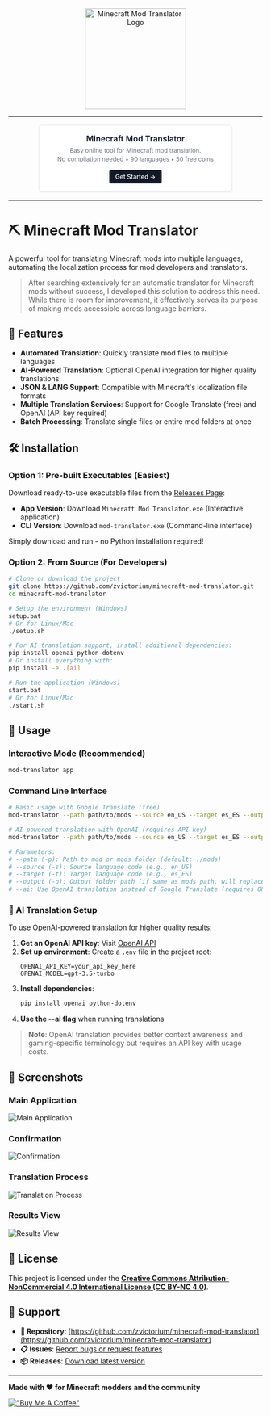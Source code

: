 <div align="center">
  <img src="docs/logo/logo.png" alt="Minecraft Mod Translator Logo" width="200">
</div>

---

<div style="
  max-width: 350px;
  margin: 16px auto;
  background: white;
  border: 1px solid #e5e7eb;
  border-radius: 6px;
  padding: 16px;
  font-family: 'Manrope', -apple-system, BlinkMacSystemFont, 'Segoe UI', Roboto, sans-serif;
  text-align: center;
  box-shadow: 0 1px 2px 0 rgba(0, 0, 0, 0.05);
">
  <h4 style="
    font-size: 16px;
    font-weight: 600;
    color: #111827;
    margin: 0 0 6px 0;
  ">
    Minecraft Mod Translator
  </h4>
  <p style="
    font-size: 12px;
    color: #6b7280;
    margin: 0 0 12px 0;
    line-height: 1.4;
  ">
    Easy online tool for Minecraft mod translation.<br>
    No compilation needed • 90 languages • 50 free coins
  </p>
  <a href="https://mc-translator.net" 
     target="_blank" 
     rel="noopener noreferrer"
     style="
       display: inline-block;
       background: #111827;
       color: white;
       text-decoration: none;
       font-weight: 500;
       font-size: 12px;
       padding: 6px 12px;
       border-radius: 4px;
       transition: background 0.2s ease;
     "
     onmouseover="this.style.background='#374151'"
     onmouseout="this.style.background='#111827'">
    Get Started →
  </a>
</div>

---

# ⛏️ Minecraft Mod Translator

A powerful tool for translating Minecraft mods into multiple languages, automating the localization process for mod developers and translators.

> After searching extensively for an automatic translator for Minecraft mods without success, I developed this solution to address this need. While there is room for improvement, it effectively serves its purpose of making mods accessible across language barriers.

## 🚀 Features

- **Automated Translation**: Quickly translate mod files to multiple languages
- **AI-Powered Translation**: Optional OpenAI integration for higher quality translations  
- **JSON & LANG Support**: Compatible with Minecraft's localization file formats
- **Multiple Translation Services**: Support for Google Translate (free) and OpenAI (API key required)
- **Batch Processing**: Translate single files or entire mod folders at once

## 🛠️ Installation

### Option 1: Pre-built Executables (Easiest)

Download ready-to-use executable files from the [Releases Page](https://github.com/zvictorium/minecraft-mod-translator/releases):

- **App Version**: Download `Minecraft Mod Translator.exe` (Interactive application)
- **CLI Version**: Download `mod-translator.exe` (Command-line interface)

Simply download and run - no Python installation required!

### Option 2: From Source (For Developers)

```bash
# Clone or download the project
git clone https://github.com/zvictorium/minecraft-mod-translator.git
cd minecraft-mod-translator

# Setup the environment (Windows)
setup.bat
# Or for Linux/Mac
./setup.sh

# For AI translation support, install additional dependencies:
pip install openai python-dotenv
# Or install everything with:
pip install -e .[ai]

# Run the application (Windows)
start.bat
# Or for Linux/Mac
./start.sh
```

## 🎯 Usage

### Interactive Mode (Recommended)

```bash
mod-translator app
```

### Command Line Interface

```bash
# Basic usage with Google Translate (free)
mod-translator --path path/to/mods --source en_US --target es_ES --output path/to/output

# AI-powered translation with OpenAI (requires API key)
mod-translator --path path/to/mods --source en_US --target es_ES --output path/to/output --ai

# Parameters:
# --path (-p): Path to mod or mods folder (default: ./mods)
# --source (-s): Source language code (e.g., en_US)
# --target (-t): Target language code (e.g., es_ES)
# --output (-o): Output folder path (if same as mods path, will replace original mods)
# --ai: Use OpenAI translation instead of Google Translate (requires OPENAI_API_KEY)
```

### 🤖 AI Translation Setup

To use OpenAI-powered translation for higher quality results:

1. **Get an OpenAI API key**: Visit [OpenAI API](https://platform.openai.com/api-keys)
2. **Set up environment**: Create a `.env` file in the project root:
   ```
   OPENAI_API_KEY=your_api_key_here
   OPENAI_MODEL=gpt-3.5-turbo
   ```
3. **Install dependencies**: 
   ```bash
   pip install openai python-dotenv
   ```
4. **Use the --ai flag** when running translations

> **Note**: OpenAI translation provides better context awareness and gaming-specific terminology but requires an API key with usage costs.

## 📸 Screenshots

### Main Application
![Main Application](docs/screenshots/main-app.png)

### Confirmation
![Confirmation](docs/screenshots/confirmation.png)

### Translation Process
![Translation Process](docs/screenshots/translation-process.png)

### Results View
![Results View](docs/screenshots/results-view.png)

## 📄 License

This project is licensed under the [**Creative Commons Attribution-NonCommercial 4.0 International License (CC BY-NC 4.0)**](LICENSE).

## 🙋 Support

- **🐙 Repository**: [https://github.com/zvictorium/minecraft-mod-translator](https://github.com/zvictorium/minecraft-mod-translator)
- **📋 Issues**: [Report bugs or request features](https://github.com/zvictorium/minecraft-mod-translator/issues)
- **📦 Releases**: [Download latest version](https://github.com/zvictorium/minecraft-mod-translator/releases)

---

**Made with ❤️ for Minecraft modders and the community**

[!["Buy Me A Coffee"](https://www.buymeacoffee.com/assets/img/custom_images/orange_img.png)](https://www.buymeacoffee.com/victorium)
